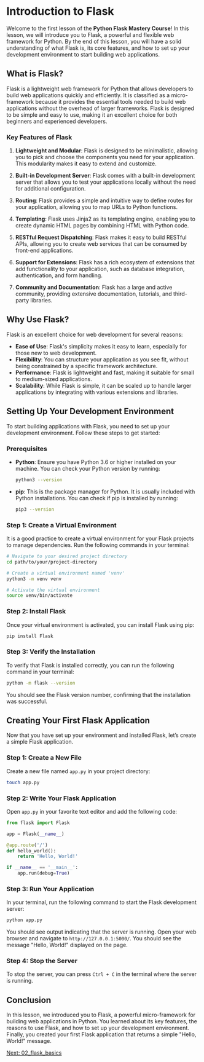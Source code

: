 # Introduction to Flask

Welcome to the first lesson of the **Python Flask Mastery Course**! In this lesson, we will introduce you to Flask, a powerful and flexible web framework for Python. By the end of this lesson, you will have a solid understanding of what Flask is, its core features, and how to set up your development environment to start building web applications.

## What is Flask?

Flask is a lightweight web framework for Python that allows developers to build web applications quickly and efficiently. It is classified as a micro-framework because it provides the essential tools needed to build web applications without the overhead of larger frameworks. Flask is designed to be simple and easy to use, making it an excellent choice for both beginners and experienced developers.

### Key Features of Flask

1. **Lightweight and Modular**: Flask is designed to be minimalistic, allowing you to pick and choose the components you need for your application. This modularity makes it easy to extend and customize.

2. **Built-in Development Server**: Flask comes with a built-in development server that allows you to test your applications locally without the need for additional configuration.

3. **Routing**: Flask provides a simple and intuitive way to define routes for your application, allowing you to map URLs to Python functions.

4. **Templating**: Flask uses Jinja2 as its templating engine, enabling you to create dynamic HTML pages by combining HTML with Python code.

5. **RESTful Request Dispatching**: Flask makes it easy to build RESTful APIs, allowing you to create web services that can be consumed by front-end applications.

6. **Support for Extensions**: Flask has a rich ecosystem of extensions that add functionality to your application, such as database integration, authentication, and form handling.

7. **Community and Documentation**: Flask has a large and active community, providing extensive documentation, tutorials, and third-party libraries.

## Why Use Flask?

Flask is an excellent choice for web development for several reasons:

- **Ease of Use**: Flask's simplicity makes it easy to learn, especially for those new to web development.
- **Flexibility**: You can structure your application as you see fit, without being constrained by a specific framework architecture.
- **Performance**: Flask is lightweight and fast, making it suitable for small to medium-sized applications.
- **Scalability**: While Flask is simple, it can be scaled up to handle larger applications by integrating with various extensions and libraries.

## Setting Up Your Development Environment

To start building applications with Flask, you need to set up your development environment. Follow these steps to get started:

### Prerequisites

- **Python**: Ensure you have Python 3.6 or higher installed on your machine. You can check your Python version by running:

  ```bash
  python3 --version
  ```

- **pip**: This is the package manager for Python. It is usually included with Python installations. You can check if pip is installed by running:
  ```bash
  pip3 --version
  ```

### Step 1: Create a Virtual Environment

It is a good practice to create a virtual environment for your Flask projects to manage dependencies. Run the following commands in your terminal:

```bash
# Navigate to your desired project directory
cd path/to/your/project-directory

# Create a virtual environment named 'venv'
python3 -m venv venv

# Activate the virtual environment
source venv/bin/activate
```

### Step 2: Install Flask

Once your virtual environment is activated, you can install Flask using pip:

```bash
pip install Flask
```

### Step 3: Verify the Installation

To verify that Flask is installed correctly, you can run the following command in your terminal:

```bash
python -m flask --version
```

You should see the Flask version number, confirming that the installation was successful.

## Creating Your First Flask Application

Now that you have set up your environment and installed Flask, let’s create a simple Flask application.

### Step 1: Create a New File

Create a new file named `app.py` in your project directory:

```bash
touch app.py
```

### Step 2: Write Your Flask Application

Open `app.py` in your favorite text editor and add the following code:

```python
from flask import Flask

app = Flask(__name__)

@app.route('/')
def hello_world():
    return 'Hello, World!'

if __name__ == '__main__':
    app.run(debug=True)
```

### Step 3: Run Your Application

In your terminal, run the following command to start the Flask development server:

```bash
python app.py
```

You should see output indicating that the server is running. Open your web browser and navigate to `http://127.0.0.1:5000/`. You should see the message "Hello, World!" displayed on the page.

### Step 4: Stop the Server

To stop the server, you can press `Ctrl + C` in the terminal where the server is running.

## Conclusion

In this lesson, we introduced you to Flask, a powerful micro-framework for building web applications in Python. You learned about its key features, the reasons to use Flask, and how to set up your development environment. Finally, you created your first Flask application that returns a simple "Hello, World!" message.

[Next: 02_flask_basics](./02_flask_basics.md)
